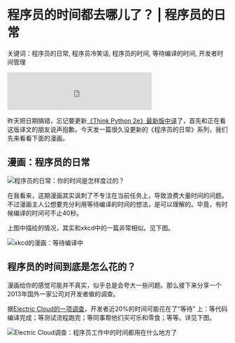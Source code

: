 # 程序员的时间都去哪儿了？ | 程序员的日常

关键词：程序员的日常, 程序员冷笑话, 程序员的时间, 等待编译的时间, 开发者时间管理

<iframe frameborder="no" border="0" marginwidth="0" marginheight="0" width=330 height=86 src="http://music.163.com/outchain/player?type=2&id=28762606&auto=1&height=66"></iframe>

昨天把日期搞错，忘记要更新[《Think Python 2e》最新版中译](http://codingpy.com/books/thinkpython2/)了，首先和正在看这版译文的朋友说声抱歉。今天发一篇很久没更新的《程序员的日常》系列，我们先来看看下面的漫画。

## 漫画：程序员的日常

![程序员的日常：你的时间是怎样度过的？](http://ww1.sinaimg.cn/mw690/006faQNTgw1f2uvvkqakij30i20h6di0.jpg)

在我看来，这期漫画其实讽刺了不专注在当前任务上，导致浪费大量时间的问题。不过漫画主人公想要充分利用等待编译的时间的想法，是可以理解的。毕竟，有时候编译的时间可不止40秒。

上图中描绘的情况，其实和xkcd中的一篇非常相似。见下图。

![xkcd的漫画：等待编译中](http://ww2.sinaimg.cn/mw690/006faQNTgw1f2uvv5kdj2j30bh0a0dgv.jpg)

## 程序员的时间到底是怎么花的？

漫画给你的感觉可能并不真实，似乎总是会夸大一些问题。那么接下来分享一个2013年国外一家公司对开发者做的调查。

据[Electric Cloud的一项调查](http://readwrite.com/2013/04/25/how-software-developers-really-spend-their-time/)，开发者近20%的时间可能花在了“等待” 上：等代码编译完成；等测试流程跑完；等同事帮他们买可乐和零食；等等。详见下图。

![Electric Cloud调查：程序员工作中的时间都用在什么地方了](http://ww2.sinaimg.cn/mw690/006faQNTgw1f2uwxt9s98j30k00f0wg1.jpg)

